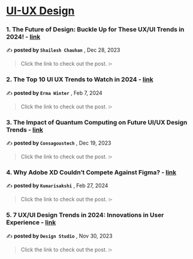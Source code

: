 
<h1><a href=https://medium.com/tag/ui-ux-design-trends/recommended target="_blank" rel="noopener noreferrer">UI-UX Design</a></h1>
<h3>1. The Future of Design: Buckle Up for These UX/UI Trends in 2024! - <a href=https://medium.com/@shailesh.7890/the-future-of-design-buckle-up-for-these-ux-ui-trends-in-2024-a9d5dfef12c5?source=tag_recommended_feed---------0-84----------ui_ux_design_trends----------ee8300ce_b4ff_41c9_bf46_d1bac7164973------- target="_blank" rel="noopener noreferrer">link</a></h3>

✍️ **posted by `Shailesh Chauhan`** <date> , Dec 28, 2023</date>

<blockquote>Click the link to check out the post. ⌲</blockquote>

<h3>2. The Top 10 UI UX Trends to Watch in 2024 - <a href=https://medium.com/@ermawinter08/the-top-10-ui-uxtrends-to-watch-in-2024-40e18e6993e0?source=tag_recommended_feed---------1-85----------ui_ux_design_trends----------ee8300ce_b4ff_41c9_bf46_d1bac7164973------- target="_blank" rel="noopener noreferrer">link</a></h3>

✍️ **posted by `Erma Winter`** <date> , Feb 7, 2024</date>

<blockquote>Click the link to check out the post. ⌲</blockquote>

<h3>3. The Impact of Quantum Computing on Future UI/UX Design Trends - <a href=https://medium.com/@itsconsagous/the-impact-of-quantum-computing-on-future-ui-ux-design-trends-dbaf7694a38d?source=tag_recommended_feed---------2-84----------ui_ux_design_trends----------ee8300ce_b4ff_41c9_bf46_d1bac7164973------- target="_blank" rel="noopener noreferrer">link</a></h3>

✍️ **posted by `Consagoustech`** <date> , Dec 19, 2023</date>

<blockquote>Click the link to check out the post. ⌲</blockquote>

<h3>4. Why Adobe XD Couldn’t Compete Against Figma? - <a href=https://medium.com/@kumarisakshi9595/why-adobe-xd-couldnt-compete-against-figma-4d1759665cf4?source=tag_recommended_feed---------3-85----------ui_ux_design_trends----------ee8300ce_b4ff_41c9_bf46_d1bac7164973------- target="_blank" rel="noopener noreferrer">link</a></h3>

✍️ **posted by `Kumarisakshi`** <date> , Feb 27, 2024</date>

<blockquote>Click the link to check out the post. ⌲</blockquote>

<h3>5. 7 UX/UI Design Trends in 2024: Innovations in User Experience - <a href=https://medium.com/ux-planet/7-ux-ui-design-trends-in-2023-innovations-in-user-experience-236e7b104f05?source=tag_recommended_feed---------4-84----------ui_ux_design_trends----------ee8300ce_b4ff_41c9_bf46_d1bac7164973------- target="_blank" rel="noopener noreferrer">link</a></h3>

✍️ **posted by `Design Studio`** <date> , Nov 30, 2023</date>

<blockquote>Click the link to check out the post. ⌲</blockquote>

